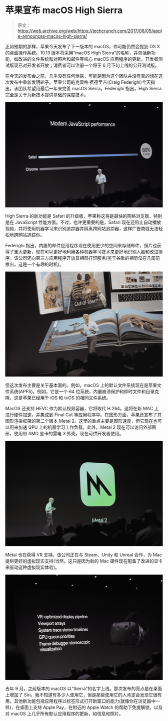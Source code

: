 # 苹果宣布 macOS High Sierra 

> 原文：<https://web.archive.org/web/https://techcrunch.com/2017/06/05/apple-announces-macos-high-sierra/>

正如预期的那样，苹果今天发布了下一版本的 macOS，你可能仍然会提到 OS X 的桌面操作系统。10.13 版本将采用“macOS High Sierra”的名称，并包括新功能，如改进的文件系统和对照片和邮件等核心 macOS 应用程序的更新。开发者测试版现已对开发者开放；消费者可以注册一个将于 6 月下旬上线的公开测试版。

在今天的发布会之前，几乎没有任何泄露，可能是因为这个团队并没有真的想在这次发布中重新发明轮子。苹果公司的克雷格·费德里吉(Craig Federighi)今天指出，该团队希望用最后一年来完善 macOS Sierra。Federighi 指出，High Sierra 完全是关于为新技术提供基础的深度技术。

[![](img/71734680e227bfe7f715cd103975e4a5.png)](https://web.archive.org/web/20230322184545/https://techcrunch.com/wp-content/uploads/2017/06/apple-liveblog0213.jpg)

High Sierra 的新功能是 Safari 的升级版，苹果称这将是最快的网络浏览器，特别是在 JavaScript 性能方面。不过，也许更重要的是，Safari 现在还阻止自动播放视频，并将使用机器学习来识别追踪器并隔离跨网站追踪器，这样广告商就无法轻松地跨网站追踪你。

Federighi 指出，内置的邮件应用程序现在使用更少的空间来存储邮件，照片也获得了重大更新，现在可以更好地利用各种机器学习技术来更好地识别人脸和改进排序。该公司还向第三方应用程序开放其相册打印服务(鉴于谷歌的相册仅在几周前推出，这是一个有趣的时机)。

[![](img/4fb3789445cf89c8e4fbd257d57e3cfe.png)](https://web.archive.org/web/20230322184545/https://techcrunch.com/wp-content/uploads/2017/06/apple-liveblog0245.jpg)

但这次发布主要是关于基本面的。例如，macOS 上的默认文件系统现在是苹果文件系统(APFS)。例如，它是一个 64 位系统，内置崩溃保护和即时文件和目录克隆。这是苹果已经用于 iOS 和 tvOS 的相同文件系统。

MacOS 还支持 HEVC 作为默认视频容器，它将取代 H.264。这将在新 MAC 上进行硬件加速，并集成到 Final Cut 等应用程序中。在图形方面，苹果还宣布了其图形渲染框架的第二个版本 Metal 2。这里的重点主要是图形速度，但它现在也可以用来加速 GPU 上的机器学习工作负载。此外，Metal 2 现在可以访问外部图形，使用带 AMD 显卡的雷电 3 外壳，现在可供开发者使用。

[![](img/e47b95d7bef26e8c93b61827b64a52b3.png)](https://web.archive.org/web/20230322184545/https://techcrunch.com/wp-content/uploads/2017/06/apple-liveblog0272.jpg)

Metal 也在获得 VR 支持。该公司正在与 Steam、Unity 和 Unreal 合作，为 Mac 提供更好的虚拟现实支持(当然，这只是因为新的 Mac 硬件现在配备了改进的显卡来驱动这种虚拟现实体验)。

[![](img/cfeac691eb7e77bc16fe9a0f8d98f83c.png)](https://web.archive.org/web/20230322184545/https://techcrunch.com/wp-content/uploads/2017/06/apple-liveblog0301.jpg)

去年 9 月，之前版本的 macOS 以“Sierra”的名字上线。那次发布的亮点是在桌面上增加了 Siri。我不知道有多少人使用它，但是那些使用它的人肯定会发现它很有用。其他新功能包括应用程序以标签形式打开新窗口的能力(就像你在浏览器中一样)，在桌面上支持 Apple Pay，在附近的 Apple Watch 的帮助下免提解锁，以及对 macOS 上几乎所有默认应用程序的更新，如信息和照片。